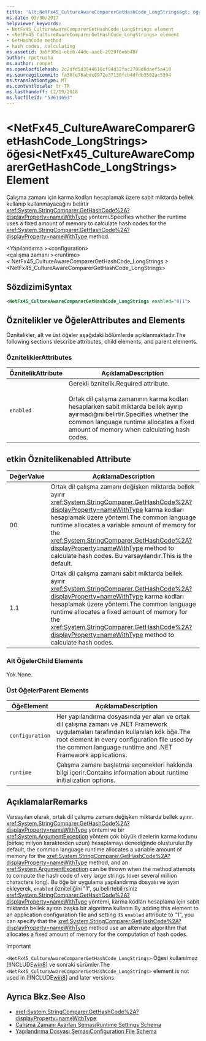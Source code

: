 ```yaml
---
title: '&lt;NetFx45_CultureAwareComparerGetHashCode_LongStrings&gt; öğesi'
ms.date: 03/30/2017
helpviewer_keywords:
- NetFx45_CultureAwareComparerGetHashCode_LongStrings element
- <NetFx45_CultureAwareComparerGetHashCode_LongStrings> element
- GetHashCode method
- hash codes, calculating
ms.assetid: 3a5f38d1-ebc8-44de-aaeb-2929f6e6b48f
author: rpetrusha
ms.author: ronpet
ms.openlocfilehash: 2c2dfd5d3944618cf94d32fac2708d6daef5a410
ms.sourcegitcommit: fa38fe76abdc8972e37138fcb4dfdb3502ac5394
ms.translationtype: MT
ms.contentlocale: tr-TR
ms.lasthandoff: 12/19/2018
ms.locfileid: "53613693"
---
```

# <a name="ltnetfx45cultureawarecomparergethashcodelongstringsgt-element"></a><span data-ttu-id="c7b33-102">&lt;NetFx45_CultureAwareComparerGetHashCode_LongStrings&gt; öğesi</span><span class="sxs-lookup"><span data-stu-id="c7b33-102">&lt;NetFx45_CultureAwareComparerGetHashCode_LongStrings&gt; Element</span></span>
<span data-ttu-id="c7b33-103">Çalışma zamanı için karma kodları hesaplamak üzere sabit miktarda bellek kullanıp kullanmayacağını belirtir <xref:System.StringComparer.GetHashCode%2A?displayProperty=nameWithType> yöntemi.</span><span class="sxs-lookup"><span data-stu-id="c7b33-103">Specifies whether the runtime uses a fixed amount of memory to calculate hash codes for the <xref:System.StringComparer.GetHashCode%2A?displayProperty=nameWithType> method.</span></span>  
  
 <span data-ttu-id="c7b33-104">\<Yapılandırma ></span><span class="sxs-lookup"><span data-stu-id="c7b33-104">\<configuration></span></span>  
<span data-ttu-id="c7b33-105">\<çalışma zamanı ></span><span class="sxs-lookup"><span data-stu-id="c7b33-105">\<runtime></span></span>  
<span data-ttu-id="c7b33-106">< NetFx45_CultureAwareComparerGetHashCode_LongStrings ></span><span class="sxs-lookup"><span data-stu-id="c7b33-106"><NetFx45_CultureAwareComparerGetHashCode_LongStrings></span></span>  
  
## <a name="syntax"></a><span data-ttu-id="c7b33-107">Sözdizimi</span><span class="sxs-lookup"><span data-stu-id="c7b33-107">Syntax</span></span>  
  
```xml
<NetFx45_CultureAwareComparerGetHashCode_LongStrings enabled="0|1">  
```  
  
## <a name="attributes-and-elements"></a><span data-ttu-id="c7b33-108">Öznitelikler ve Öğeler</span><span class="sxs-lookup"><span data-stu-id="c7b33-108">Attributes and Elements</span></span>  
 <span data-ttu-id="c7b33-109">Öznitelikler, alt ve üst öğeler aşağıdaki bölümlerde açıklanmaktadır.</span><span class="sxs-lookup"><span data-stu-id="c7b33-109">The following sections describe attributes, child elements, and parent elements.</span></span>  
  
### <a name="attributes"></a><span data-ttu-id="c7b33-110">Öznitelikler</span><span class="sxs-lookup"><span data-stu-id="c7b33-110">Attributes</span></span>  
  
|<span data-ttu-id="c7b33-111">Öznitelik</span><span class="sxs-lookup"><span data-stu-id="c7b33-111">Attribute</span></span>|<span data-ttu-id="c7b33-112">Açıklama</span><span class="sxs-lookup"><span data-stu-id="c7b33-112">Description</span></span>|  
|---------------|-----------------|  
|`enabled`|<span data-ttu-id="c7b33-113">Gerekli öznitelik.</span><span class="sxs-lookup"><span data-stu-id="c7b33-113">Required attribute.</span></span><br /><br /> <span data-ttu-id="c7b33-114">Ortak dil çalışma zamanının karma kodları hesaplarken sabit miktarda bellek ayırıp ayırmadığını belirtir.</span><span class="sxs-lookup"><span data-stu-id="c7b33-114">Specifies whether the common language runtime allocates a fixed amount of memory when calculating hash codes.</span></span>|  
  
## <a name="enabled-attribute"></a><span data-ttu-id="c7b33-115">etkin Öznitelik</span><span class="sxs-lookup"><span data-stu-id="c7b33-115">enabled Attribute</span></span>  
  
|<span data-ttu-id="c7b33-116">Değer</span><span class="sxs-lookup"><span data-stu-id="c7b33-116">Value</span></span>|<span data-ttu-id="c7b33-117">Açıklama</span><span class="sxs-lookup"><span data-stu-id="c7b33-117">Description</span></span>|  
|-----------|-----------------|  
|<span data-ttu-id="c7b33-118">0</span><span class="sxs-lookup"><span data-stu-id="c7b33-118">0</span></span>|<span data-ttu-id="c7b33-119">Ortak dil çalışma zamanı değişken miktarda bellek ayırır <xref:System.StringComparer.GetHashCode%2A?displayProperty=nameWithType> karma kodları hesaplamak üzere yöntemi.</span><span class="sxs-lookup"><span data-stu-id="c7b33-119">The common language runtime allocates a variable amount of memory for the <xref:System.StringComparer.GetHashCode%2A?displayProperty=nameWithType> method to calculate hash codes.</span></span> <span data-ttu-id="c7b33-120">Bu varsayılandır.</span><span class="sxs-lookup"><span data-stu-id="c7b33-120">This is the default.</span></span>|  
|<span data-ttu-id="c7b33-121">1.</span><span class="sxs-lookup"><span data-stu-id="c7b33-121">1</span></span>|<span data-ttu-id="c7b33-122">Ortak dil çalışma zamanı sabit miktarda bellek ayırır <xref:System.StringComparer.GetHashCode%2A?displayProperty=nameWithType> karma kodları hesaplamak üzere yöntemi.</span><span class="sxs-lookup"><span data-stu-id="c7b33-122">The common language runtime allocates a fixed amount of memory for the <xref:System.StringComparer.GetHashCode%2A?displayProperty=nameWithType> method to calculate hash codes.</span></span>|  
  
### <a name="child-elements"></a><span data-ttu-id="c7b33-123">Alt Öğeler</span><span class="sxs-lookup"><span data-stu-id="c7b33-123">Child Elements</span></span>  
 <span data-ttu-id="c7b33-124">Yok.</span><span class="sxs-lookup"><span data-stu-id="c7b33-124">None.</span></span>  
  
### <a name="parent-elements"></a><span data-ttu-id="c7b33-125">Üst Öğeler</span><span class="sxs-lookup"><span data-stu-id="c7b33-125">Parent Elements</span></span>  
  
|<span data-ttu-id="c7b33-126">Öğe</span><span class="sxs-lookup"><span data-stu-id="c7b33-126">Element</span></span>|<span data-ttu-id="c7b33-127">Açıklama</span><span class="sxs-lookup"><span data-stu-id="c7b33-127">Description</span></span>|  
|-------------|-----------------|  
|`configuration`|<span data-ttu-id="c7b33-128">Her yapılandırma dosyasında yer alan ve ortak dil çalışma zamanı ve .NET Framework uygulamaları tarafından kullanılan kök öğe.</span><span class="sxs-lookup"><span data-stu-id="c7b33-128">The root element in every configuration file used by the common language runtime and .NET Framework applications.</span></span>|  
|`runtime`|<span data-ttu-id="c7b33-129">Çalışma zamanı başlatma seçenekleri hakkında bilgi içerir.</span><span class="sxs-lookup"><span data-stu-id="c7b33-129">Contains information about runtime initialization options.</span></span>|  
  
## <a name="remarks"></a><span data-ttu-id="c7b33-130">Açıklamalar</span><span class="sxs-lookup"><span data-stu-id="c7b33-130">Remarks</span></span>  
 <span data-ttu-id="c7b33-131">Varsayılan olarak, ortak dil çalışma zamanı değişken miktarda bellek ayırır. <xref:System.StringComparer.GetHashCode%2A?displayProperty=nameWithType> yöntemi ve bir <xref:System.ArgumentException> yöntem çok büyük dizelerin karma kodunu (birkaç milyon karakterden uzun) hesaplamayı denediğinde oluşturulur.</span><span class="sxs-lookup"><span data-stu-id="c7b33-131">By default, the common language runtime allocates a variable amount of memory for the <xref:System.StringComparer.GetHashCode%2A?displayProperty=nameWithType> method, and an <xref:System.ArgumentException> can be thrown when the method attempts to compute the hash code of very large strings (over several million characters long).</span></span> <span data-ttu-id="c7b33-132">Bu öğe bir uygulama yapılandırma dosyası ve ayarı ekleyerek, `enabled` özniteliğini "1", şu belirtebilirsiniz <xref:System.StringComparer.GetHashCode%2A?displayProperty=nameWithType> yöntemi, karma kodları hesaplama için sabit miktarda bellek ayıran başka bir algoritma kullanın.</span><span class="sxs-lookup"><span data-stu-id="c7b33-132">By adding this element to an application configuration file and setting its `enabled` attribute to "1", you can specify that the <xref:System.StringComparer.GetHashCode%2A?displayProperty=nameWithType> method use an alternate algorithm that allocates a fixed amount of memory for the computation of hash codes.</span></span>  
  
> [!IMPORTANT]
>  <span data-ttu-id="c7b33-133">`<NetFx45_CultureAwareComparerGetHashCode_LongStrings>` Öğesi kullanılmaz [!INCLUDE[win8](../../../../../includes/win8-md.md)] ve sonraki sürümler.</span><span class="sxs-lookup"><span data-stu-id="c7b33-133">The `<NetFx45_CultureAwareComparerGetHashCode_LongStrings>` element is not used in [!INCLUDE[win8](../../../../../includes/win8-md.md)] and later versions.</span></span>  
  
## <a name="see-also"></a><span data-ttu-id="c7b33-134">Ayrıca Bkz.</span><span class="sxs-lookup"><span data-stu-id="c7b33-134">See Also</span></span>  
- <xref:System.StringComparer.GetHashCode%2A?displayProperty=nameWithType>  
- [<span data-ttu-id="c7b33-135">Çalışma Zamanı Ayarları Şeması</span><span class="sxs-lookup"><span data-stu-id="c7b33-135">Runtime Settings Schema</span></span>](../../../../../docs/framework/configure-apps/file-schema/runtime/index.md)  
- [<span data-ttu-id="c7b33-136">Yapılandırma Dosyası Şeması</span><span class="sxs-lookup"><span data-stu-id="c7b33-136">Configuration File Schema</span></span>](../../../../../docs/framework/configure-apps/file-schema/index.md)
